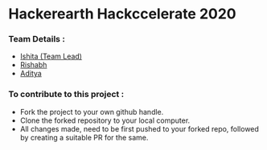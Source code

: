 # Hackerearth Hackccelerate 2020
### Team Details :
- [Ishita (Team Lead)](https://github.com/ishitajaiswal4m)
- [Rishabh](https://github.com/theRishabhJainRJ)
- [Aditya](https://github.com/ydasc815)

### To contribute to this project :
- Fork the project to your own github handle.
- Clone the forked repository to your local computer.
- All changes made, need to be first pushed to your forked repo, followed by creating a suitable PR for the same.
